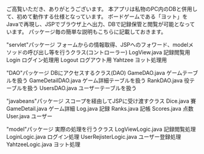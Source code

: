 ご高覧いただき、ありがとうございます。
本アプリは私物のPC内のDBと併用して、初めて動作する仕様となっています。
ボードゲームである「ヨット」をJavaで再現し、JSPでブラウザ上へ出力、DBで記録保管と閲覧が可能となっています。
パッケージ毎の簡単な説明もこちらに記載しておきます。

"servlet"パッケージ   フォームからの情報取得、JSPへのフォワード、modelメソッドの呼び出し等を行うクラス(コントローラー)
LogView.java         記録閲覧用
Login                ログイン処理用
Logout               ログアウト用
Yahtzee              ヨット処理用

"DAO"パッケージ        DBにアクセスするクラス(DAO)
GameDAO.java          ゲームテーブルを扱う
GameDetailDAO.java    ゲーム詳細テーブルを扱う
RankDAO.java          役テーブルを扱う
UsersDAO.java         ユーザーテーブルを扱う

"javabeans"パッケージ   スコープを経由してJSPに受け渡すクラス
Dice.java              賽
GameDetail.java        ゲーム詳細
Log.java               記録
Ranks.java             記帳
Scores.java            点数
User.java              ユーザー

"model"パッケージ       実際の処理を行うクラス
LogViewLogic.java      記録閲覧処理
LoginLogic.java        ログイン処理
UserRejisterLogic.java ユーザー登録処理
YahtzeeLogic.java      ヨット処理
